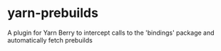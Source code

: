 # yarn-prebuilds
A plugin for Yarn Berry to intercept calls to the 'bindings' package and automatically fetch prebuilds
